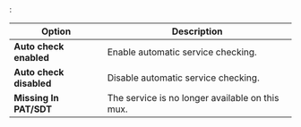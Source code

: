 :

Option                        | Description
------------------------------|------------
**Auto check enabled**        | Enable automatic service checking.
**Auto check disabled**       | Disable automatic service checking.
**Missing In PAT/SDT**        | The service is no longer available on this mux.

